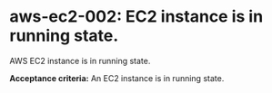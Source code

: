# aws-ec2-002: EC2 instance is in running state.

AWS EC2 instance is in running state.

**Acceptance criteria:** An EC2 instance is in running state.